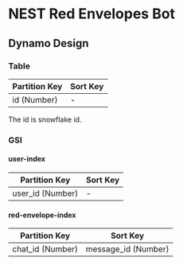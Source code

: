 # NEST Red Envelopes Bot

## Dynamo Design

### Table 

| Partition Key | Sort Key |
|---------------|----------|
| id (Number)   | -        |

The id is snowflake id.

### GSI

#### user-index

| Partition Key    | Sort Key |
|------------------|----------|
| user_id (Number) | -        |

#### red-envelope-index

| Partition Key    | Sort Key            |
|------------------|---------------------|
| chat_id (Number) | message_id (Number) |